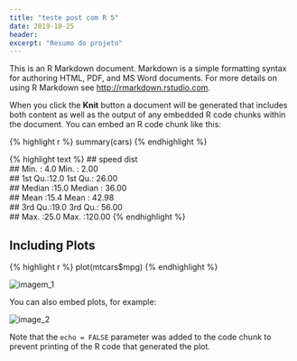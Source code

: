 ```yaml
---
title: "teste post com R 5"
date: 2019-10-25
header:
excerpt: "Resumo do projeto"
---
```



This is an R Markdown document. Markdown is a simple formatting syntax
for authoring HTML, PDF, and MS Word documents. For more details on
using R Markdown see
<a href="http://rmarkdown.rstudio.com" class="uri">http://rmarkdown.rstudio.com</a>.

When you click the **Knit** button a document will be generated that
includes both content as well as the output of any embedded R code
chunks within the document. You can embed an R code chunk like this:

{% highlight r %} summary(cars) {% endhighlight %}

{% highlight text %} \#\# speed dist  
\#\# Min. : 4.0 Min. : 2.00  
\#\# 1st Qu.:12.0 1st Qu.: 26.00  
\#\# Median :15.0 Median : 36.00  
\#\# Mean :15.4 Mean : 42.98  
\#\# 3rd Qu.:19.0 3rd Qu.: 56.00  
\#\# Max. :25.0 Max. :120.00 {% endhighlight %}

Including Plots
---------------

{% highlight r %} plot(mtcars$mpg) {% endhighlight %}

![imagem_1](C:/Users/francisco.piccolo/Desktop/R/franciscopiccolo.github.io/assets/imagesunnamed-chunk-1-1.jpg)

You can also embed plots, for example:

![image_2](C:/Users/francisco.piccolo/Desktop/R/franciscopiccolo.github.io/assets/imagespressure-1.png)

Note that the `echo = FALSE` parameter was added to the code chunk to
prevent printing of the R code that generated the plot.
